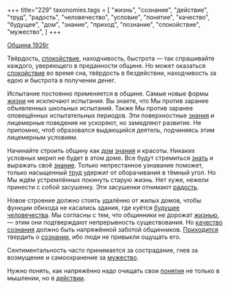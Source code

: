 +++
title="229"
taxonomies.tags = [
 "жизнь",
 "сознание",
 "действие",
 "труд",
 "радость",
 "человечество",
 "условие",
 "понятие",
 "качество",
 "будущее",
 "дом",
 "знание",
 "приход",
 "познание",
 "спокойствие",
 "мужество",
]
+++

[Община 1926г](/agni/1926)

Твёрдость, [спокойствие](/tags/спокойствие), находчивость, быстрота — так спрашивайте каждого, уверяющего в преданности общине. Но может оказаться [спокойствие](/tags/спокойствие) во время сна, твёрдость в бездействии, находчивость за едою и быстрота в получении денег.   

Испытание постоянно применяется в общине. Самые новые формы [жизни](/tags/жизнь) не исключают испытания. Вы знаете, что Мы против заранее объявленных школьных испытаний. Также Мы против заранее оповещённых испытательных периодов. Эти поверхностные [знания](/tags/[знание](/tags/знание)) и лицемерные поведения не ускоряют, но замедляют развитие. Не припомню, чтоб образовался выдающийся деятель, подчиняясь этим лицемерным условиям.   

Начинайте строить общину как [дом](/tags/дом) [знания](/tags/[знание](/tags/знание)) и красоты. Никаких условных мерил не будет в этом доме. Все будут стремиться [знать](/tags/познание) и выражать своё [знание](/tags/знание). Только непрестанное узнавание поможет, только насыщенный [труд](/tags/труд) удержит от оборачивания в тёмный угол. Но Мы ждём устремлённых покинуть старую жизнь. Нет хуже, нежели принести с собой засушенку. Эти засушенки отнимают [радость](/tags/радость).   

Новое строение должно стоять удалённо от жилых домов, чтобы функции обихода не касались здания, где куётся [будущее](/tags/будущее) [человечества](/tags/человечество). Мы согласны с тем, что общинники не дорожат [жизнью](/tags/жизнь), — этим они подтверждают непрерывность существования. Но [качество](/tags/качество) [сознания](/tags/сознание) должно быть напряжённой заботой общинников. [Приходится](/tags/приход) твердить о [сознании](/tags/сознание), ибо люди не привыкли ощущать его.   

Сентиментальность часто принимается за сострадание, гнев за возмущение и самоохранение за [мужество](/tags/мужество).   

Нужно понять, как напряжённо надо очищать свои [понятия](/tags/понятие) не только в мышлении, но в [действии](/tags/действие).   

